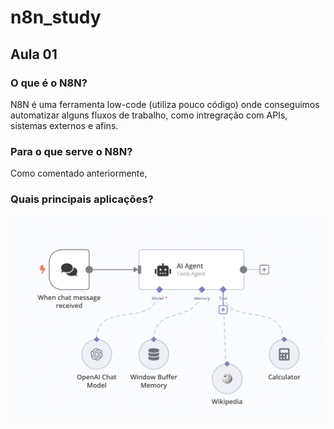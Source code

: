 # n8n_study

## Aula 01

### O que é o N8N?

N8N é uma ferramenta low-code (utiliza pouco código) onde conseguimos automatizar alguns fluxos de trabalho, como intregração com APIs, sistemas externos e afins.

### Para o que serve o N8N?

Como comentado anteriormente,

### Quais principais aplicações?

![Alt text](/img/3cc09c.png)

